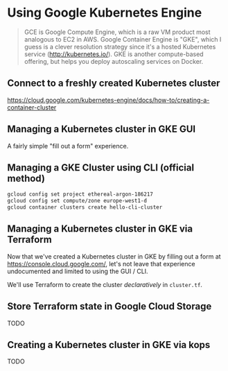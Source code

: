 # Using Google Kubernetes Engine

> GCE is Google Compute Engine, which is a raw VM product most analogous to EC2 in AWS. Google Container Engine is "GKE", which I guess is a clever resolution strategy since it's a hosted Kubernetes service (http://kubernetes.io/). GKE is another compute-based offering, but helps you deploy autoscaling services on Docker.

## Connect to a freshly created Kubernetes cluster

<https://cloud.google.com/kubernetes-engine/docs/how-to/creating-a-container-cluster>

## Managing a Kubernetes cluster in GKE GUI

A fairly simple "fill out a form" experience.

## Managing a GKE Cluster using CLI (official method)

```sh
gcloud config set project ethereal-argon-186217
gcloud config set compute/zone europe-west1-d
gcloud container clusters create hello-cli-cluster
```

## Managing a Kubernetes cluster in GKE via Terraform

Now that we've created a Kubernetes cluster in GKE by filling out a form at <https://console.cloud.google.com/>, let's not leave that experience undocumented and limited to using the GUI / CLI.

We'll use Terraform to create the cluster *declaratively* in `cluster.tf`.


## Store Terraform state in Google Cloud Storage

TODO

## Creating a Kubernetes cluster in GKE via kops

TODO
